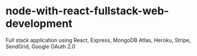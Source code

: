 # node-with-react-fullstack-web-development

Full stack application using React, Express, MongoDB Atlas, Heroku, Stripe, SendGrid, Google OAuth 2.0
